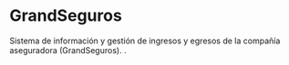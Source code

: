 # GrandSeguros
Sistema de información y gestión de ingresos y egresos de la compañía aseguradora (GrandSeguros).
.
